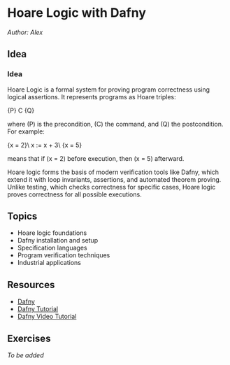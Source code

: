 # Hoare Logic with Dafny

*Author: Alex*

## Idea

### Idea

Hoare Logic is a formal system for proving program correctness using logical assertions. It represents programs as Hoare triples:

{P} C {Q}

where (P) is the precondition, (C) the command, and (Q) the postcondition. For example:

{x = 2}\ x := x + 3\ {x = 5}

means that if (x = 2) before execution, then (x = 5) afterward.

Hoare logic forms the basis of modern verification tools like Dafny, which extend it with loop invariants, assertions, and automated theorem proving. Unlike testing, which checks correctness for specific cases, Hoare logic proves correctness for all possible executions.


## Topics

- Hoare logic foundations
- Dafny installation and setup
- Specification languages
- Program verification techniques
- Industrial applications

## Resources

- [Dafny](https://github.com/dafny-lang/dafny)
- [Dafny Tutorial](https://dafny.org/dafny/OnlineTutorial/guide)
- [Dafny Video Tutorial](https://www.youtube.com/watch?v=oLS_y842fMc)

## Exercises

*To be added*
